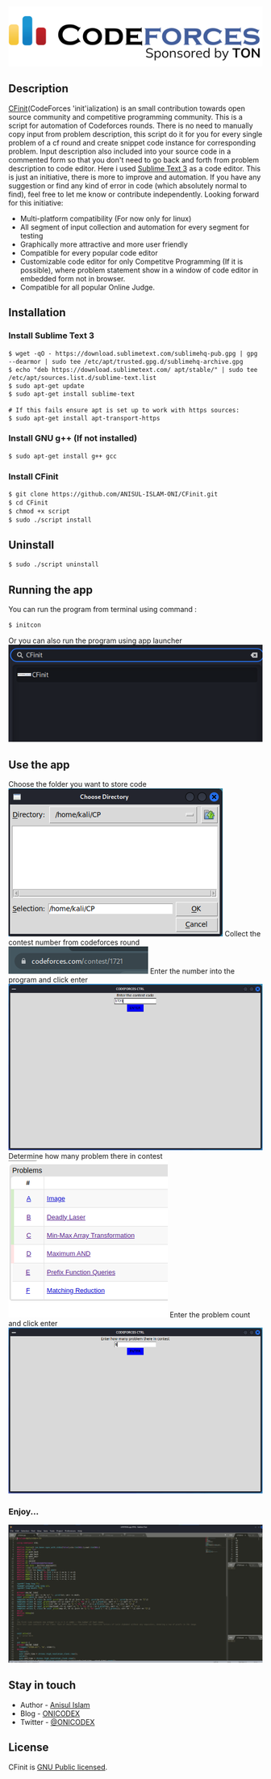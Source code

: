 
<p align="center">
  <a href="https://codeforces.com/" target="blank"><img src="codeforces.png" alt="Codeforces Logo" /></a>
</p>


## Description

[CFinit](https://github.com/ANISUL-ISLAM-ONI/CFinit)(CodeForces 'init'ialization) is an small contribution towards open source community and competitive programming community. This is a script for automation of Codeforces rounds. There is no need to manually copy input from problem description, this script do it for you for every single problem of a cf round and create snippet code instance for corresponding problem. Input description also included into your source code in a commented form so that you don't need to go back and forth from problem description to code editor. Here i used [Sublime Text 3](https://www.sublimetext.com/3) as a code editor. This is just an initiative, there is more to improve and automation. If you have any suggestion or find any kind of error in code (which absolutely normal to find), feel free to let me know or contribute independently. Looking forward for this initiative:
- Multi-platform compatibility (For now only for linux)
- All segment of input collection and automation for every segment for testing
- Graphically more attractive and more user friendly
- Compatible for every popular code editor
- Customizable code editor for only Competitve Programming (If it is possible), where problem statement show in a window of code editor in embedded form not in browser.
- Compatible for all popular Online Judge.

## Installation
### Install Sublime Text 3
```
$ wget -qO - https://download.sublimetext.com/sublimehq-pub.gpg | gpg --dearmor | sudo tee /etc/apt/trusted.gpg.d/sublimehq-archive.gpg
$ echo "deb https://download.sublimetext.com/ apt/stable/" | sudo tee /etc/apt/sources.list.d/sublime-text.list
$ sudo apt-get update
$ sudo apt-get install sublime-text

# If this fails ensure apt is set up to work with https sources:
$ sudo apt-get install apt-transport-https
```
### Install GNU g++ (If not installed)
```
$ sudo apt-get install g++ gcc
```

### Install CFinit
```bash
$ git clone https://github.com/ANISUL-ISLAM-ONI/CFinit.git
$ cd CFinit
$ chmod +x script
$ sudo ./script install
```

## Uninstall

```bash
$ sudo ./script uninstall
```

## Running the app
You can run the program from terminal using command :
```bash
$ initcon
```
Or you can also run the program using app launcher
![launcher](launcher.png)

## Use the app
Choose the folder you want to store code
![selectfolder](selectfolder.png)
Collect the contest number from codeforces round
![contestcode](contestcode.png)
Enter the number into the program and click enter
![contestnumber](contestnumber.png)
Determine how many problem there in contest
![problems](problems.png)
Enter the problem count and click enter
![problemsenter](problementer.png)
### Enjoy...
![final](final.png)

## Stay in touch

- Author - [Anisul Islam](https://github.com/ANISUL-ISLAM-ONI)
- Blog - [ONICODEX](https://onicodex.blogspot.com/)
- Twitter - [@ONICODEX](https://twitter.com/ONICODEX)

## License

CFinit is [GNU Public licensed](LICENSE).
